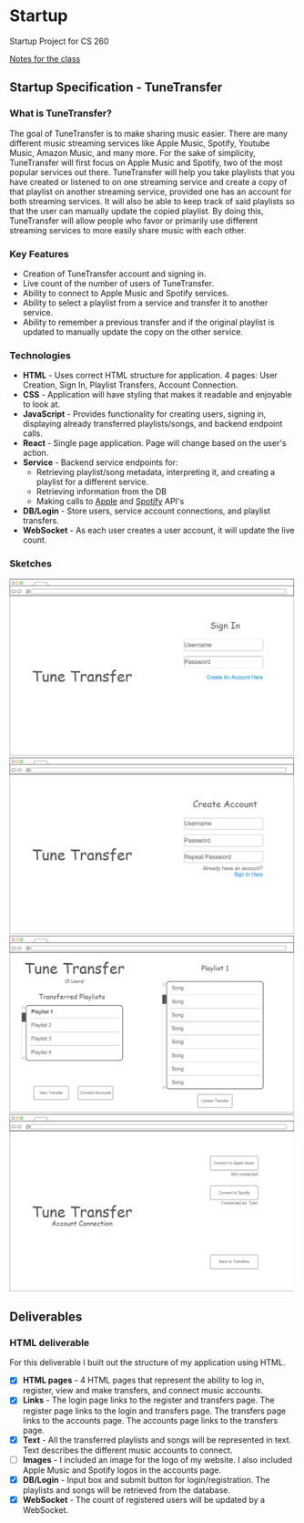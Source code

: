 # Startup
Startup Project for CS 260

[Notes for the class](notes.md)

## Startup Specification - TuneTransfer

### What is TuneTransfer?
The goal of TuneTransfer is to make sharing music easier. There are many different music streaming services like Apple
Music, Spotify, Youtube Music, Amazon Music, and many more. For the sake of simplicity, TuneTransfer will first focus on
Apple Music and Spotify, two of the most popular services out there. TuneTransfer will help you take playlists that you 
have created or listened to on one streaming service and create a copy of that playlist on another streaming service, 
provided one has an account for both streaming services. It will also be able to keep track of said playlists so that
the user can manually update the copied playlist. By doing this, TuneTransfer will allow people who favor or primarily 
use different streaming services to more easily share music with each other.

### Key Features
- Creation of TuneTransfer account and signing in.
- Live count of the number of users of TuneTransfer.
- Ability to connect to Apple Music and Spotify services.
- Ability to select a playlist from a service and transfer it to another service.
- Ability to remember a previous transfer and if the original playlist is updated to manually update the copy on the 
other service.

### Technologies
- **HTML** - Uses correct HTML structure for application. 4 pages: User Creation, Sign In, Playlist Transfers, Account 
Connection.
- **CSS** - Application will have styling that makes it readable and enjoyable to look at.
- **JavaScript** - Provides functionality for creating users, signing in, displaying already transferred playlists/songs,
and backend endpoint calls.
- **React** - Single page application. Page will change based on the user's action.
- **Service** - Backend service endpoints for:
  - Retrieving playlist/song metadata, interpreting it, and creating a playlist for a different service.
  - Retrieving information from the DB
  - Making calls to [Apple](https://developer.apple.com/documentation/AppleMusicAPI) and [Spotify](https://developer.spotify.com/documentation/web-api) API's
- **DB/Login** - Store users, service account connections, and playlist transfers.
- **WebSocket** - As each user creates a user account, it will update the live count.

### Sketches
<img src="StartupSpecificationSketches/TuneTransferSignInSketch.png" alt="isolated" width="500">
<img src="StartupSpecificationSketches/TuneTransferAccountCreationSketch.png" alt="isolated" width="500">
<img src="StartupSpecificationSketches/TuneTransferPlaylistTransfersSketch.png" alt="isolated" width="500">
<img src="StartupSpecificationSketches/TuneTransferAccountConnectionSketch.png" alt="isolated" width="500">

## Deliverables

### HTML deliverable
For this deliverable I built out the structure of my application using HTML.

- [x] **HTML pages** - 4 HTML pages that represent the ability to log in, register, view and make transfers, and connect music accounts.
- [x] **Links** - The login page links to the register and transfers page. The register page links to the login and transfers page.
The transfers page links to the accounts page. The accounts page links to the transfers page.
- [x] **Text** - All the transferred playlists and songs will be represented in text. Text describes the different music accounts to connect.
- [ ] **Images** - I included an image for the logo of my website. I also included Apple Music and Spotify logos in the accounts page.
- [x] **DB/Login** - Input box and submit button for login/registration. The playlists and songs will be retrieved from the database.
- [x] **WebSocket** - The count of registered users will be updated by a WebSocket.